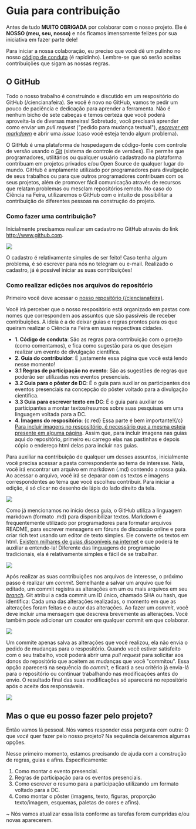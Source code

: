 

# Guia para contribuição

Antes de tudo **MUITO OBRIGADA** por colaborar com o nosso projeto. Ele é **NOSSO (meu, seu, nosso)** e nós ficamos imensamente felizes por sua iniciativa em fazer parte dele! 

Para iniciar a nossa colaboração, eu preciso que você dê um pulinho no nosso [código de conduta](https://github.com/mmfava/ciencianafeira/tree/master/C%C3%B3digo%20de%20conduta) (é rapidinho). Lembre-se que só serão aceitas contribuições que sigam as nossas regras. 

## O GitHub
Todo o nosso trabalho é construíndo e discutido em um respositório do GitHub (/ciencianafeira). Se você é novo no GitHub, vamos te pedir um pouco de paciência e dedicação para aprender a ferramenta. Não é nenhum bicho de sete cabeças e temos certeza que você poderá aproveita-la de diversas maneiras! Sobretudo, você precisará aprender como enviar um _pull request_ ("pedido para mudança textual"), [_escrever em markdown_](https://docs.pipz.com/central-de-ajuda/learning-center/guia-basico-de-markdown#open) e abrir uma _issue_ (caso você esteja tendo algum problema). 

O GitHub é uma plataforma de hospedagem de código-fonte com controle de versão usando o [Git](https://tableless.com.br/tudo-que-voce-queria-saber-sobre-git-e-github-mas-tinha-vergonha-de-perguntar/) (sistema de controle de versões). Ele permite que programadores, utilitários ou qualquer usuário cadastrado na plataforma contribuam em projetos privados e/ou Open Source de qualquer lugar do mundo. GitHub é amplamente utilizado por programadores para divulgação de seus trabalhos ou para que outros programadores contribuam com os seus projetos, além de promover fácil comunicação através de recursos que relatam problemas ou mesclam repositórios remoto. No caso do Ciência na Feira, utilizaremos o GitHub com o intuíto de possibilitar a contribuição de diferentes pessoas na construção do projeto. 

### Como fazer uma contribuição?

Inicialmente precisamos realizar um cadastro no GitHub através do link <http://www.github.com>. 

![](https://github.com/mmfava/ciencianafeira/blob/master/4.%20Imagens%20do%20reposit%C3%B3rio/2/fig1_registro_github.png)

O cadastro é relativamente simples de ser feito! Caso tenha algum problema, é só escrever para nós no telegram ou e-mail. 
Realizado o cadastro, já é possível iniciar as suas contribuições! 

### Como realizar edições nos arquivos do repositório

Primeiro você deve acessar o [nosso repositório (/ciencianafeira)](https://github.com/mmfava/ciencianafeira). 

Você irá perceber que o nosso respositório está organizado em pastas com nomes que correspondem aos assuntos que são passíveis de receber contribuições. A ideia é a de deixar guias e regras prontos para os que queiram realizar o Ciência na Feira em suas respectivas cidades. 

* **1. Código de conduta**: São as regras para contribuição com o proejto (como comentamos), e fica como sugestão para os que desejam realizar um evento de divulgação científica. 
* **2. Guia do contribuidor**: É justamente essa página que você está lendo nesse momento! 
* **3.1 Regras de participação no evento**: São as sugestões de regras que poderão ser utilizadas nos eventos presenciais. 
* **3.2 Guia para o pôster de DC**: É o guia para auxiliar os participantes dos eventos presenciais na concepção do pôster voltado para a divulgação científica. 
* **3.3 Guia para escrever texto em DC**: É o guia para auxiliar os participantes a montar textos/resumos sobre suas pesquisas em uma linguagem voltada para a DC. 
* **4. Imagens do respositório**: {c:red} Essa parte é bem importante!{/c} [Para incluir imagens no respositório, é necessário que a mesma esteja presente em alguma página](https://www.it-swarm-pt.tech/pt/git/adicionar-imagens-ao-readme.md-no-github/1071767059/). Assim que, para incluir imagens nas guias aqui do repositório, primeiro eu carrego elas nas pastinhas e depois cópio o endereço html delas para incluir nas guias. 

Para auxiliar na contribuição de qualquer um desses assuntos, inicialmente você precisa acessar a pasta correspondente ao tema de interesse. Nela, você irá encontrar um arquivo em markdown (.md) contendo a nossa guia. Ao acessar o arquivo, você irá se deparar com os textos e imagens correspondentes ao tema que você escolheu contribuir. Para iniciar a edição, é só clicar no desenho de lápis do lado direito da tela. 

![](https://github.com/mmfava/ciencianafeira/blob/master/4.%20Imagens%20do%20reposit%C3%B3rio/2/fig3_para_editar_site.png)

Como já mencionamos no inicio dessa guia, o GitHub utiliza a linguagem markdown (formato .md) para disponibilizar textos. Markdown é frequentemente utilizado por programadores para formatar arquivos README, para escrever mensagens em fóruns de discussão online e para criar rich text usando um editor de texto simples. Ele converte os textos em html. [Existem milhares de guias disponíveis na internet](https://www.google.com/search?q=guia+markdown&oq=guia+mar&aqs=chrome.0.69i59j69i57j69i60.1480j0j7&sourceid=chrome&ie=UTF-8) e que poderá te auxiliar a entende-la! Diferente das linguagens de programação tradicionais, ela é relativamente simples e fácil de se trabalhar. 

![](https://github.com/mmfava/ciencianafeira/blob/master/4.%20Imagens%20do%20reposit%C3%B3rio/2/fig4_editor_markdown.png)

Após realizar as suas contribuições nos arquivos de interesse, o próximo passo é realizar um _commit_. Semelhante a salvar um arquivo que foi editado, um commit registra as alterações em um ou mais arquivos em seu [_branch_](https://docs.github.com/pt/free-pro-team@latest/github/collaborating-with-issues-and-pull-requests/about-branches). Git atribui a cada commit um ID único, chamado SHA ou hash, que identifica: Cada uma das alterações realizadas, o momento em que as alterações foram feitas e o autor das alterações. Ao fazer um _commit_, você deve incluir uma mensagem que descreva brevemente as alterações. Você também pode adicionar um coautor em qualquer commit em que colaborar.

![](https://github.com/mmfava/ciencianafeira/blob/master/4.%20Imagens%20do%20reposit%C3%B3rio/2/fig5_commit.png)

Um commite apenas salva as alterações que você realizou, ela não envia o pedido de mudanças para o respositório. Quando você estiver satisfeito com o seu trabalho, você poderá abrir uma _pull request_ para solicitar aos donos do repositório que aceitem as mudanças que você "commitou". Essa opção aparecerá na sequência do _commit_, e ficará a seu critério já envia-lá para o repositório ou continuar trabalhando nas modificações antes do envio. O resultado final das suas modificações só aparecerá no repositório após o aceite dos responsáveis. 

![](https://github.com/mmfava/ciencianafeira/blob/master/4.%20Imagens%20do%20reposit%C3%B3rio/2/fig6_pullrequest.png)

## Mas o que eu posso fazer pelo projeto?

Então vamos lá pessoal. Nós vamos responder essa pergunta com outra: O que _você_ quer fazer pelo nosso projeto? Na sequência deixaremos algumas opções. 

Nesse primeiro momento, estamos precisando de ajuda com a construção de regras, guias e afins. Especificamente:

1.	Como montar o evento presencial. 
2.	Regras de participação para os eventos presenciais.
3.	Como escrever o resumo para a participação utilizando um formato voltado para a DC. 
4.	Como montar o pôster (imagens, texto, figuras, proporção texto/imagem, esquemas, paletas de cores e afins). 

~ Nós vamos atualizar essa lista conforme as tarefas forem cumpridas e/ou novas aparecerem. 
 
 
